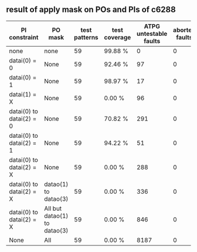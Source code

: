 ## result of apply mask on POs and PIs of c6288


|PI constraint | PO mask | test patterns | test coverage | ATPG untestable faults | aborted faults | 
| ------------|----------|--------------|---------------|-------------------------|---------------|
| none | none | 59 | 99.88 % | 0 | 0 | 
| datai(0) = 0 | None | 59 | 92.46 % | 97 | 0 | 
| datai(0) = 1 | None| 59 | 98.97 % | 17 | 0 |  
| datai(1) = X | None | 59 | 0.00 % | 96 | 0 | 
| datai(0) to datai(2) = 0 | None | 59 | 70.82 % | 291 | 0 | 
| datai(0) to datai(2) = 1 | None | 59 | 94.22 % | 51 | 0 |
| datai(0) to datai(2) = X | None | 59 | 0.00 % | 288 | 0 | 
| datai(0) to datai(2) = X | datao(1) to datao(3) | 59 | 0.00 % | 336 | 0 | 
| datai(0) to datai(2) = X | All but datao(1) to datao(3) | 59 | 0.00 % | 846 | 0 |
| None | All | 59 | 0.00 % | 8187 | 0 | 
